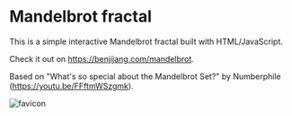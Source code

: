 # Mandelbrot fractal

This is a simple interactive Mandelbrot fractal built with HTML/JavaScript.

Check it out on https://benjijang.com/mandelbrot.

Based on "What's so special about the Mandelbrot Set?" by Numberphile (https://youtu.be/FFftmWSzgmk).

![favicon](https://user-images.githubusercontent.com/22305849/144701400-4b0fe3c6-c81b-46a1-b261-cbabad8af7ff.png)
